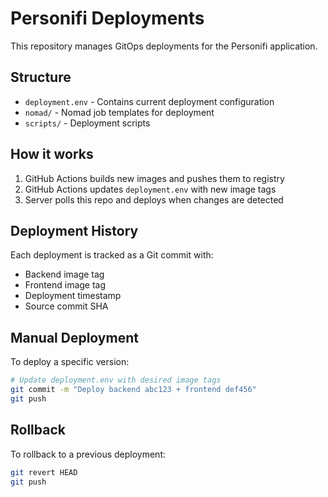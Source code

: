 # Personifi Deployments

This repository manages GitOps deployments for the Personifi application.

## Structure

- `deployment.env` - Contains current deployment configuration
- `nomad/` - Nomad job templates for deployment
- `scripts/` - Deployment scripts

## How it works

1. GitHub Actions builds new images and pushes them to registry
2. GitHub Actions updates `deployment.env` with new image tags
3. Server polls this repo and deploys when changes are detected

## Deployment History

Each deployment is tracked as a Git commit with:
- Backend image tag
- Frontend image tag
- Deployment timestamp
- Source commit SHA

## Manual Deployment

To deploy a specific version:
```bash
# Update deployment.env with desired image tags
git commit -m "Deploy backend abc123 + frontend def456"
git push
```

## Rollback

To rollback to a previous deployment:
```bash
git revert HEAD
git push
``` 
